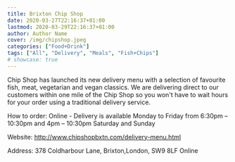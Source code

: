 ```yaml
---
title: Brixton Chip Shop
date: 2020-03-27T22:16:37+01:00
lastmod: 2020-03-29T22:16:37+01:00
author: Author Name
cover: /img/chipshop.jpeg
categories: ["Food+Drink"]
tags: ["All", "Delivery", "Meals", "Fish+Chips"]
# showcase: true
---
```


Chip Shop has launched its new delivery menu with a selection of favourite fish, meat, vegetarian and vegan classics. We are delivering direct to our customers within one mile of the Chip Shop so you won't have to wait hours for your order using a traditional delivery service.

How to order: Online - Delivery is available Monday to Friday from 6:30pm – 10:30pm
and 4pm – 10:30pm Saturday and Sunday

Website: http://www.chipshopbxtn.com/delivery-menu.html

Address: 378 Coldharbour Lane, Brixton,London, SW9 8LF	Online		
